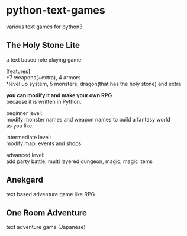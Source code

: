 # python-text-games
various text games for python3

## The Holy Stone Lite
a text based role playing game 

[features]<br />
*7 weapons(+extra), 4 armors<br />
*level up system, 5 monsters, dragon(that has the holy stone) and extra

**you can modify it and make your own RPG**<br />
because it is written in Python.

beginner level:<br />
modify monster names and weapon names to build a fantasy world<br />
as you like.<br />

intermediate level:<br />
modify map, events and shops

advanced level:<br />
add party battle, multi layered dungeon, magic, magic items

## Anekgard
text based adventure game like RPG

## One Room Adventure
text adventure game (Japanese)
